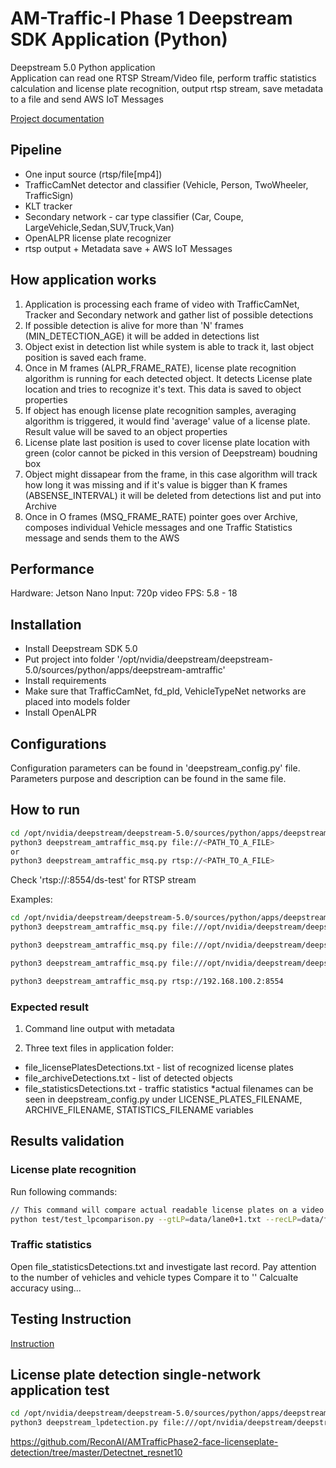 # AM-Traffic-I Phase 1 Deepstream SDK Application (Python)

Deepstream 5.0 Python application<br>
Application can read one RTSP Stream/Video file, perform traffic statistics calculation and license plate recognition, output rtsp stream, save metadata to a file and send AWS IoT Messages<br>

[Project documentation](https://docs.google.com/document/d/1AmKgb2SDzw7zBTJU8LNko5U9y1sy1nP9aKoB9-h3jLU/edit#heading=h.iwpwcwbb2cso)

## Pipeline

- One input source (rtsp/file[mp4])
- TrafficCamNet detector and classifier (Vehicle, Person, TwoWheeler, TrafficSign)
- KLT tracker
- Secondary network - car type classifier (Car, Coupe, LargeVehicle,Sedan,SUV,Truck,Van)
- OpenALPR license plate recognizer
- rtsp output + Metadata save + AWS IoT Messages

## How application works

1. Application is processing each frame of video with TrafficCamNet, Tracker and Secondary network and gather list of possible detections
2. If possible detection is alive for more than 'N' frames (MIN_DETECTION_AGE) it will be added in detections list
3. Object exist in detection list while system is able to track it, last object position is saved each frame.
4. Once in M frames (ALPR_FRAME_RATE), license plate recognition algorithm is running for each detected object. It detects License plate location and tries to recognize it's text. This data is saved to object properties
5. If object has enough license plate recognition samples, averaging algorithm is triggered, it would find 'average' value of a license plate. Result value will be saved to an object properties
6. License plate last position is used to cover license plate location with green (color cannot be picked in this version of Deepstream) boudning box
7. Object might dissapear from the frame, in this case algorithm will track how long it was missing and if it's value is bigger than K frames (ABSENSE_INTERVAL) it will be deleted from detections list and put into Archive
8. Once in O frames (MSQ_FRAME_RATE) pointer goes over Archive, composes individual Vehicle messages and one Traffic Statistics message and sends them to the AWS

## Performance
Hardware: Jetson Nano
Input: 720p video
FPS: 5.8 - 18

## Installation

- Install Deepstream SDK 5.0
- Put project into folder '/opt/nvidia/deepstream/deepstream-5.0/sources/python/apps/deepstream-amtraffic'
- Install requirements
- Make sure that TrafficCamNet, fd_pld, VehicleTypeNet networks are placed into models folder
- Install OpenALPR

## Configurations

Configuration parameters can be found in 'deepstream_config.py' file. Parameters purpose and description can be found in the same file.

## How to run

```sh
cd /opt/nvidia/deepstream/deepstream-5.0/sources/python/apps/deepstream-amtraffic
python3 deepstream_amtraffic_msq.py file://<PATH_TO_A_FILE>
or 
python3 deepstream_amtraffic_msq.py rtsp://<PATH_TO_A_FILE>
```

Check 'rtsp://<IP>:8554/ds-test' for RTSP stream

Examples:
```sh
cd /opt/nvidia/deepstream/deepstream-5.0/sources/python/apps/deepstream-amtraffic
python3 deepstream_amtraffic_msq.py file:///opt/nvidia/deepstream/deepstream-5.0/samples/streams/StreamRecord_cam2_test3.mp4

python3 deepstream_amtraffic_msq.py file:///opt/nvidia/deepstream/deepstream-5.0/samples/streams/sample_720p.mp4

python3 deepstream_amtraffic_msq.py file:///opt/nvidia/deepstream/deepstream-5.0/samples/streams/18_LPs_1280_Trim.mp4

python3 deepstream_amtraffic_msq.py rtsp://192.168.100.2:8554
```

### Expected result

1. Command line output with metadata

2. Three text files in application folder:
- file_licensePlatesDetections.txt - list of recognized license plates
- file_archiveDetections.txt - list of detected objects
- file_statisticsDetections.txt - traffic statistics
*actual filenames can be seen in deepstream_config.py under LICENSE_PLATES_FILENAME, ARCHIVE_FILENAME, STATISTICS_FILENAME variables

## Results validation

### License plate recognition

Run following commands:
```sh
// This command will compare actual readable license plates on a video and license paltes detected by and application, and calculate quality metrics
python test/test_lpcomparison.py --gtLP=data/lane0+1.txt --recLP=data/file_licensePlatesDetections.txt
```

### Traffic statistics

Open file_statisticsDetections.txt and investigate last record. Pay attention to the number of vehicles and vehicle types
Compare it to '<File with statistics>'
Calcualte accuracy using...

## Testing Instruction

[Instruction](https://docs.google.com/document/d/1hDoDEHMTkMPDQZCvGM-OgKTn2EXkXXvS0UaDlJ75vEw/edit)

## License plate detection single-network application test
```sh
cd /opt/nvidia/deepstream/deepstream-5.0/sources/python/apps/deepstream-amtraffic
python3 deepstream_lpdetection.py file:///opt/nvidia/deepstream/deepstream-5.0/samples/streams/StreamRecord_cam2_test3.mp4
```

https://github.com/ReconAI/AMTrafficPhase2-face-licenseplate-detection/tree/master/Detectnet_resnet10
